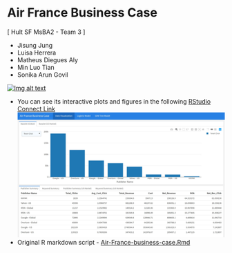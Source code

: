 # Air France Business Case

[ Hult SF MsBA2 - Team 3 ]
- Jisung Jung
- Luisa Herrera
- Matheus Diegues Aly
- Min Luo Tian
- Sonika Arun Govil

[![Img alt text](https://img.youtube.com/vi/c-dL2LImlZ4/0.jpg)](https://www.youtube.com/embed/c-dL2LImlZ4)

- You can see its interactive plots and figures in the following [RStudio Connect Link](https://bookdown.org/Marvin/air_france_business_case/)
  <img src="images/plot.jpg">
- Original R markdown script - [Air-France-business-case.Rmd]("https://github.com/marvin-jung/Air-France-Business-Case/raw/main/scripts/Air-France-business-case.zip)
